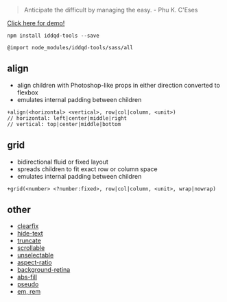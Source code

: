 > Anticipate the difficult by managing the easy. - Phu K. C'Eses

[Click here for demo!](http://codepen.io/salsita/full/bgxWBX/)

`npm install iddqd-tools --save`

`@import node_modules/iddqd-tools/sass/all`

## align

- align children with Photoshop-like props in either direction converted to flexbox
- emulates internal padding between children

```
+align(<horizontal> <vertical>, row|col|column, <unit>)
// horizontal: left|center|middle|right
// vertical: top|center|middle|bottom
```

## grid

- bidirectional fluid or fixed layout
- spreads children to fit exact row or column space
- emulates internal padding between children

```
+grid(<number> <?number:fixed>, row|col|column, <unit>, wrap|nowrap)
```

## other

- [clearfix](sass/clearfix.sass)
- [hide-text](sass/hide-text.sass)
- [truncate](sass/truncate.sass)
- [scrollable](sass/scrollable.sass)
- [unselectable](sass/unselectable.sass)
- [aspect-ratio](sass/aspect-ratio.sass)
- [background-retina](sass/background-retina.sass)
- [abs-fill](sass/abs-fill.sass)
- [pseudo](sass/pseudo.sass)
- [em, rem](sass/em-rem.sass)
